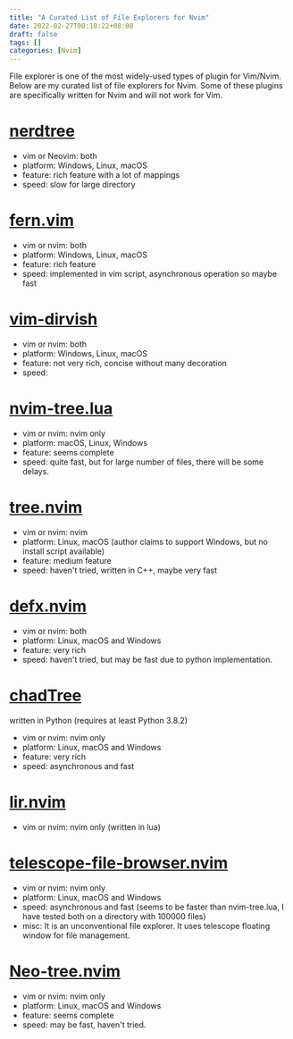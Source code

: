 ```yaml
---
title: "A Curated List of File Explorers for Nvim"
date: 2022-02-27T00:10:22+08:00
draft: false
tags: []
categories: [Nvim]
---
```


File explorer is one of the most widely-used types of plugin for Vim/Nvim.
Below are my curated list of file explorers for Nvim.
Some of these plugins are specifically written for Nvim and will not work for Vim.

<!--more-->

# [nerdtree](https://github.com/preservim/nerdtree)

+ vim or Neovim: both
+ platform: Windows, Linux, macOS
+ feature: rich feature with a lot of mappings
+ speed: slow for large directory

# [fern.vim](https://github.com/lambdalisue/fern.vim)

+ vim or nvim: both
+ platform: Windows, Linux, macOS
+ feature:  rich feature
+ speed: implemented in vim script, asynchronous operation so maybe fast

# [vim-dirvish](https://github.com/justinmk/vim-dirvish)

+ vim or nvim: both
+ platform: Windows, Linux, macOS
+ feature:  not very rich, concise without many decoration
+ speed:

# [nvim-tree.lua](https://github.com/kyazdani42/nvim-tree.lua)

+ vim or nvim: nvim only
+ platform: macOS, Linux, Windows
+ feature: seems complete
+ speed: quite fast, but for large number of files, there will be some delays.

# [tree.nvim](https://github.com/zgpio/tree.nvim)

+ vim or nvim: nvim
+ platform: Linux, macOS (author claims to support Windows, but no install script available)
+ feature: medium feature
+ speed: haven't tried, written in C++, maybe very fast

# [defx.nvim](https://github.com/Shougo/defx.nvim)

+ vim or nvim: both
+ platform: Linux, macOS and Windows
+ feature: very rich
+ speed: haven't tried, but may be fast due to python implementation.

# [chadTree](https://github.com/ms-jpq/chadtree)

written in Python (requires at least Python 3.8.2)

+ vim or nvim: nvim only
+ platform: Linux, macOS and Windows
+ feature: very rich
+ speed:  asynchronous and fast

# [lir.nvim](https://github.com/tamago324/lir.nvim)

+ vim or nvim: nvim only (written in lua)

# [telescope-file-browser.nvim](https://github.com/nvim-telescope/telescope-file-browser.nvim)

+ vim or nvim: nvim only
+ platform: Linux, macOS and Windows
+ speed: asynchronous and fast (seems to be faster than nvim-tree.lua, I have tested both on a directory with 100000 files)
+ misc: It is an unconventional file explorer. It uses telescope floating window for file management.

# [Neo-tree.nvim](https://github.com/nvim-neo-tree/neo-tree.nvim)

+ vim or nvim: nvim only
+ platform: Linux, macOS and Windows
+ feature: seems complete
+ speed: may be fast, haven't tried.
